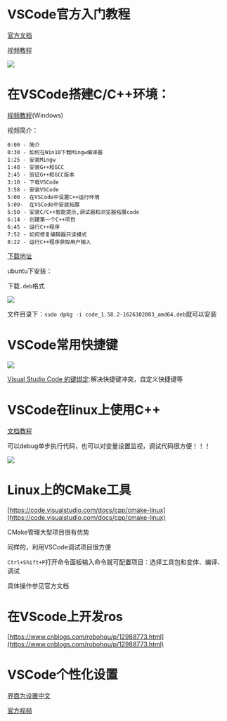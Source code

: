 # VSCode官方入门教程

[官方文档](https://code.visualstudio.com/docs)

[视频教程](https://code.visualstudio.com/docs/getstarted/introvideos)

![](https://gitee.com/willian-li/image/raw/master/img/2.png)

# 在VSCode搭建C/C++环境：

[视频教程](https://www.bilibili.com/video/BV1nt4y1r7Ez)(Windows)

视频简介：

    0:00 - 简介
    0:30 - 如何在Win10下载Mingw编译器
    1:25 - 安装Mingw
    1:48 - 安装G++和GCC
    2:45 - 验证G++和GCC版本
    3:10 - 下载VSCode
    3:58 - 安装VSCode
    5:00 - 在VSCode中设置C++运行环境
    5:09-  在VSCode中安装拓展
    5:50 - 安装C/C++智能提示,调试器和浏览器拓展code
    6:14 - 创建第一个C++项目
    6:45 - 运行C++程序
    7:52 - 如何修复编辑器只读模式
    8:22 - 运行C++程序获取用户输入

[下载地址](https://code.visualstudio.com/Download)

ubuntu下安装：

下载`.deb`格式

![](https://gitee.com/willian-li/image/raw/master/img/1.png)

文件目录下：`sudo dpkg -i code_1.58.2-1626302803_amd64.deb`就可以安装

# VSCode常用快捷键

![](https://gitee.com/willian-li/image/raw/master/img/3.png)

[Visual Studio Code 的键绑定](https://code.visualstudio.com/docs/getstarted/keybindings#_keyboard-shortcuts-reference):解决快捷键冲突，自定义快捷键等



# VSCode在linux上使用C++

[文档教程](https://code.visualstudio.com/docs/cpp/config-linux)

可以debug单步执行代码，也可以对变量设置监视，调试代码很方便！！！

![](https://gitee.com/willian-li/image/raw/master/img/4.png)

# Linux上的CMake工具

[https://code.visualstudio.com/docs/cpp/cmake-linux](https://code.visualstudio.com/docs/cpp/cmake-linux)

CMake管理大型项目很有优势

同样的，利用VSCode调试项目很方便

`Ctrl+Shift+P`打开命令面板输入命令就可配置项目：选择工具包和变体、编译、调试

具体操作参见官方文档

# 在VScode上开发ros

[https://www.cnblogs.com/robohou/p/12988773.html](https://www.cnblogs.com/robohou/p/12988773.html)

# VSCode个性化设置

[界面为设置中文](https://blog.csdn.net/one312/article/details/105579203?ops_request_misc=&request_id=&biz_id=102&utm_term=%E6%80%8E%E4%B9%88%E5%B0%86vscode%E8%AE%BE%E7%BD%AE%E6%88%90%E4%B8%AD%E6%96%87&utm_medium=distribute.pc_search_result.none-task-blog-2~all~sobaiduweb~default-0-.pc_search_result_control_group&spm=1018.2226.3001.4187)

[官方视频](https://code.visualstudio.com/docs/introvideos/configure)

